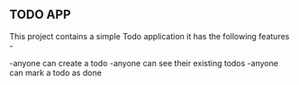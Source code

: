 ## TODO APP

This project contains a simple Todo application
it has the following features -

-anyone can create a todo
-anyone can see their existing todos
-anyone can mark a todo as done
